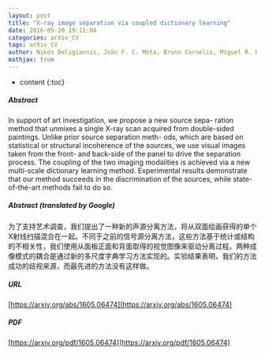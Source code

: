 ```yaml
---
layout: post
title: "X-ray image separation via coupled dictionary learning"
date: 2016-05-20 19:11:04
categories: arXiv_CV
tags: arXiv_CV
author: Nikos Deligiannis, João F. C. Mota, Bruno Cornelis, Miguel R. D. Rodrigues, Ingrid Daubechies
mathjax: true
---
```


* content
{:toc}

##### Abstract
In support of art investigation, we propose a new source sepa- ration method that unmixes a single X-ray scan acquired from double-sided paintings. Unlike prior source separation meth- ods, which are based on statistical or structural incoherence of the sources, we use visual images taken from the front- and back-side of the panel to drive the separation process. The coupling of the two imaging modalities is achieved via a new multi-scale dictionary learning method. Experimental results demonstrate that our method succeeds in the discrimination of the sources, while state-of-the-art methods fail to do so.

##### Abstract (translated by Google)
为了支持艺术调查，我们提出了一种新的声源分离方法，将从双面绘画获得的单个X射线扫描混合在一起。不同于之前的信号源分离方法，这些方法基于统计或结构的不相关性，我们使用从面板正面和背面取得的视觉图像来驱动分离过程。两种成像模式的耦合是通过新的多尺度字典学习方法实现的。实验结果表明，我们的方法成功的歧视来源，而最先进的方法没有这样做。

##### URL
[https://arxiv.org/abs/1605.06474](https://arxiv.org/abs/1605.06474)

##### PDF
[https://arxiv.org/pdf/1605.06474](https://arxiv.org/pdf/1605.06474)

